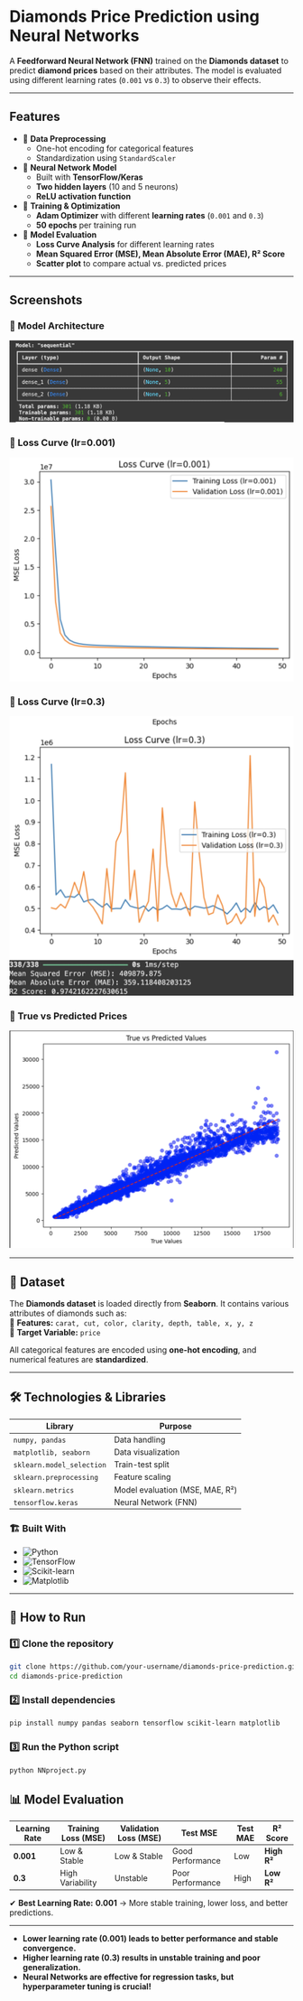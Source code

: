#  Diamonds Price Prediction using Neural Networks  

A **Feedforward Neural Network (FNN)** trained on the **Diamonds dataset** to predict **diamond prices** based on their attributes. The model is evaluated using different learning rates (`0.001` vs `0.3`) to observe their effects.

---

##  Features  
- 🔹 **Data Preprocessing**  
  - One-hot encoding for categorical features  
  - Standardization using `StandardScaler`  
- 🔹 **Neural Network Model**  
  - Built with **TensorFlow/Keras**  
  - **Two hidden layers** (10 and 5 neurons)  
  - **ReLU activation function**  
- 🔹 **Training & Optimization**  
  - **Adam Optimizer** with different **learning rates** (`0.001` and `0.3`)  
  - **50 epochs** per training run  
- 🔹 **Model Evaluation**  
  - **Loss Curve Analysis** for different learning rates  
  - **Mean Squared Error (MSE), Mean Absolute Error (MAE), R² Score**  
  - **Scatter plot** to compare actual vs. predicted prices  

---

## Screenshots  

### **🔹 Model Architecture**
![Model Architecture](images/model_summary.png)

### **🔹 Loss Curve (lr=0.001)**
![Loss Curve (lr=0.001)](images/loss_curve_lr_001.png)

### **🔹 Loss Curve (lr=0.3)**
![Loss Curve (lr=0.3)](images/loss_curve_lr_03.png)

### **🔹 True vs Predicted Prices**
![True vs Predicted](images/true_vs_predicted.png)

---

## 📂 Dataset  
The **Diamonds dataset** is loaded directly from **Seaborn**. It contains various attributes of diamonds such as:  
📌 **Features:** `carat, cut, color, clarity, depth, table, x, y, z`  
📌 **Target Variable:** `price`  

All categorical features are encoded using **one-hot encoding**, and numerical features are **standardized**.

---

## 🛠️ Technologies & Libraries  

| Library  | Purpose |
|----------|---------|
| `numpy, pandas`  | Data handling |
| `matplotlib, seaborn` | Data visualization |
| `sklearn.model_selection` | Train-test split |
| `sklearn.preprocessing` | Feature scaling |
| `sklearn.metrics` | Model evaluation (MSE, MAE, R²) |
| `tensorflow.keras` | Neural Network (FNN) |

### 🏗️ Built With  
- ![Python](https://img.shields.io/badge/Python-3776AB?style=for-the-badge&logo=python&logoColor=white)  
- ![TensorFlow](https://img.shields.io/badge/TensorFlow-FF6F00?style=for-the-badge&logo=tensorflow&logoColor=white)  
- ![Scikit-learn](https://img.shields.io/badge/Scikit--learn-F7931E?style=for-the-badge&logo=scikit-learn&logoColor=white)  
- ![Matplotlib](https://img.shields.io/badge/Matplotlib-11557C?style=for-the-badge&logo=python&logoColor=white)  

---

## 🎯 How to Run  

### 1️⃣ Clone the repository  
```bash
git clone https://github.com/your-username/diamonds-price-prediction.git
cd diamonds-price-prediction
```

### 2️⃣ Install dependencies
```bash
pip install numpy pandas seaborn tensorflow scikit-learn matplotlib
```

### 3️⃣ Run the Python script
```bash
python NNproject.py
```

## 📊 Model Evaluation  

| Learning Rate | Training Loss (MSE) | Validation Loss (MSE) | Test MSE | Test MAE | R² Score |
|--------------|------------------|------------------|--------|--------|----------|
| **0.001**    | Low & Stable    | Low & Stable    | Good Performance | Low | **High R²** |
| **0.3**      | High Variability | Unstable | Poor Performance | High | **Low R²** |

✔ **Best Learning Rate:** **0.001** → More stable training, lower loss, and better predictions.

---
 
- **Lower learning rate (0.001) leads to better performance and stable convergence.**  
- **Higher learning rate (0.3) results in unstable training and poor generalization.**  
- **Neural Networks are effective for regression tasks, but hyperparameter tuning is crucial!**  

